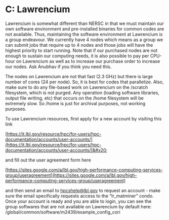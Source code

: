 # C: Lawrencium

Lawrencium is somewhat different than NERSC in that we must maintain our own software environment and pre-installed binaries for common codes are not available. Thus, maintaining the software environment at Lawrencium is a group endeavour. We currently have 4 nodes which means as a group we can submit jobs that require up to 4 nodes and those jobs will have the highest priority to start running. Note that if our purchased nodes are not enough to sustain our computing needs, it is also possible to pay per CPU-hour on Lawrencium as well as to increase our purchase order to increase our nodes. Ask Anubhav if you think you need this.

The nodes on Lawrencium are not that fast (2.3 GHz) but there is large number of cores (24 per node). So, it is best for codes that parallelize. Also, make sure to do any file-based work on Lawrencium on the /scratch filesystem, which is not purged. Any operation (loading software libraries, output file writing, etc) that occurs on the /home filesystem will be extremely slow. So /home is just for archival purposes, not working purposes.

To use Lawrencium resources, first apply for a new account by visiting this link

[https://it.lbl.gov/resource/hpc/for-users/hpc-documentation/accounts/user-accounts/](https://it.lbl.gov/resource/hpc/for-users/hpc-documentation/accounts/user-accounts/)&#x20;

and fill out the user agreement form here

[https://sites.google.com/a/lbl.gov/high-performance-computing-services-group/useragreement](https://sites.google.com/a/lbl.gov/high-performance-computing-services-group/useragreement)

and then send an email to hpcshelp@lbl.gov to request an account - make sure the email specifically requests access to the “lr\_matminer” condo. Once your account is ready and you are able to login, you can see the group softwares that are not available on Lawrencium by default here: /global/common/software/m2439/example\_config\_cori
